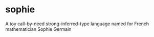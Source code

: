 # sophie
A toy call-by-need strong-inferred-type language named for French mathematician Sophie Germain
